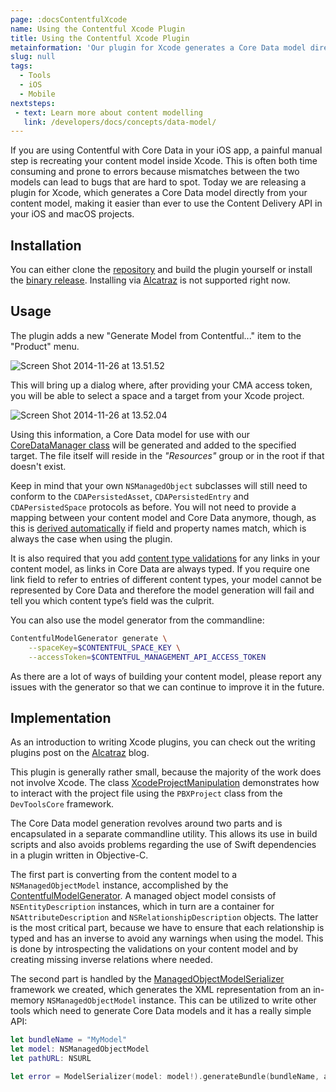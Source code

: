 ```yaml
---
page: :docsContentfulXcode
name: Using the Contentful Xcode Plugin
title: Using the Contentful Xcode Plugin
metainformation: 'Our plugin for Xcode generates a Core Data model directly from your content model, making it easier than ever to use the Content Delivery API in your iOS and macOS projects.'
slug: null
tags:
  - Tools
  - iOS
  - Mobile
nextsteps:
 - text: Learn more about content modelling
   link: /developers/docs/concepts/data-model/
---
```


If you are using Contentful with Core Data in your iOS app, a painful manual step is recreating your content model inside Xcode. This is often both time consuming and prone to errors because mismatches between the two models can lead to bugs that are hard to spot. Today we are releasing a plugin for Xcode, which generates a Core Data model directly from your content model, making it easier than ever to use the Content Delivery API in your iOS and macOS projects.

## Installation

You can either clone the [repository][1] and build the plugin yourself or install the [binary release][9]. Installing via [Alcatraz][2] is not supported right now.

## Usage

The plugin adds a new "Generate Model from Contentful..." item to the "Product" menu.

![Screen Shot 2014-11-26 at 13.51.52](//images.contentful.com/256tjdsmm689/1Qyzs5KFkkyiIiky0ccYmk/9deb635fae91511e8ceaf9a9cdee858b/Screen_Shot_2014-11-26_at_13.51.52.png)

This will bring up a dialog where, after providing your CMA access token, you will be able to select a space and a target from your Xcode project.

![Screen Shot 2014-11-26 at 13.52.04](//images.contentful.com/256tjdsmm689/6uNk5czVx6COwMy8oauyys/072bbb82082553dd8490262175473638/Screen_Shot_2014-11-26_at_13.52.04.png)

Using this information, a Core Data model for use with our [CoreDataManager class][3] will be generated and added to the specified target. The file itself will reside in the *"Resources"* group or in the root if that doesn't exist.

Keep in mind that your own `NSManagedObject` subclasses will still need to conform to the `CDAPersistedAsset`, `CDAPersistedEntry` and `CDAPersistedSpace` protocols as before. You will not need to provide a mapping between your content model and Core Data anymore, though, as this is [derived automatically][4] if field and property names match, which is always the case when using the plugin.

It is also required that you add [content type validations][5] for any links in your content model, as links in Core Data are always typed. If you require one link field to refer to entries of different content types, your model cannot be represented by Core Data and therefore the model generation will fail and tell you which content type’s field was the culprit.

You can also use the model generator from the commandline:

~~~ bash
ContentfulModelGenerator generate \
	--spaceKey=$CONTENTFUL_SPACE_KEY \
	--accessToken=$CONTENTFUL_MANAGEMENT_API_ACCESS_TOKEN
~~~

As there are a lot of ways of building your content model, please report any issues with the generator so that we can continue to improve it in the future.

## Implementation

As an introduction to writing Xcode plugins, you can check out the writing plugins post on the [Alcatraz][2] blog.

This plugin is generally rather small, because the majority of the work does not involve Xcode. The class [XcodeProjectManipulation][6] demonstrates how to interact with the project file using the `PBXProject` class from the `DevToolsCore` framework.

The Core Data model generation revolves around two parts and is encapsulated in a separate commandline utility. This allows its use in build scripts and also avoids problems regarding the use of Swift dependencies in a plugin written in Objective-C.

The first part is converting from the content model to a `NSManagedObjectModel` instance, accomplished by the [ContentfulModelGenerator][7]. A managed object model consists of `NSEntityDescription` instances, which in turn are a container for `NSAttributeDescription` and `NSRelationshipDescription` objects. The latter is the most critical part, because we have to ensure that each relationship is typed and has an inverse to avoid any warnings when using the model. This is done by introspecting the validations on your content model and by creating missing inverse relations where needed.

The second part is handled by the [ManagedObjectModelSerializer][8] framework we created, which generates the XML representation from an in-memory `NSManagedObjectModel` instance. This can be utilized to write other tools which need to generate Core Data models and it has a really simple API:

~~~ swift
let bundleName = "MyModel"
let model: NSManagedObjectModel
let pathURL: NSURL

let error = ModelSerializer(model: model!).generateBundle(bundleName, atPath:pathURL)
~~~

[1]: https://github.com/contentful/ContentfulXcodePlugin
[2]: http://alcatraz.io
[3]: /blog/2014/05/09/ios-content-synchronization/
[4]: https://github.com/contentful/contentful.objc/commit/b82c0f2a68095e28d0d127bd9d070b09daf9b9ed
[5]: /r/knowledgebase/validations/
[6]: https://github.com/contentful/ContentfulXcodePlugin/blob/master/Code/XcodeProjectManipulation.m
[7]: https://github.com/contentful/ContentfulXcodePlugin/blob/master/Code/ContentfulModelGenerator.m
[8]: https://github.com/contentful/ManagedObjectModelSerializer
[9]: https://github.com/contentful/ContentfulXcodePlugin/releases/tag/0.3
